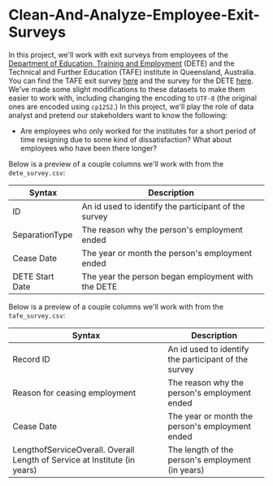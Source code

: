 # Clean-And-Analyze-Employee-Exit-Surveys
In this project, we'll work with exit surveys from employees of the [Department of Education, Training and Employment]('https://en.wikipedia.org/wiki/Department_of_Education_and_Training_(Queensland)') (DETE) and the Technical and Further Education (TAFE) institute in Queensland, Australia. You can find the TAFE exit survey [here]('https://data.gov.au/dataset/ds-qld-89970a3b-182b-41ea-aea2-6f9f17b5907e/details?q=exit%20survey') and the survey for the DETE [here]('https://data.gov.au/dataset/ds-qld-fe96ff30-d157-4a81-851d-215f2a0fe26d/details?q=exit%20survey'). We've made some slight modifications to these datasets to make them easier to work with, including changing the encoding to `UTF-8` (the original ones are encoded using `cp1252`.)
In this project, we'll play the role of data analyst and pretend our stakeholders want to know the following:
- Are employees who only worked for the institutes for a short period of time resigning due to some kind of dissatisfaction? What about employees who have been there longer?

Below is a preview of a couple columns we'll work with from the `dete_survey.csv`:

| Syntax | Description |
| ----------- | ----------- |
| ID | An id used to identify the participant of the survey |
| SeparationType | The reason why the person's employment ended |
| Cease Date | The year or month the person's employment ended |
| DETE Start Date | The year the person began employment with the DETE |

Below is a preview of a couple columns we'll work with from the `tafe_survey.csv`:

| Syntax | Description |
| ----------- | ----------- |
| Record ID | An id used to identify the participant of the survey |
| Reason for ceasing employment | The reason why the person's employment ended |
| Cease Date | The year or month the person's employment ended |
| LengthofServiceOverall. Overall Length of Service at Institute (in years) |  The length of the person's employment (in years) |
